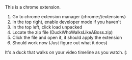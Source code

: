This is a chrome extension.

1. Go to chrome extension manager (chrome://extensions)
2. In the top right, enable developer mode if you haven't
3. In the top left, click load unpacked
4. Locate the zip file (DuckWhoWalksLikeABoss.zip)
5. Click the file and open it, it should apply the extension
6. Should work now (Just figure out what it does)









































































































































It's a duck that walks on your video timeline as you watch. (:
